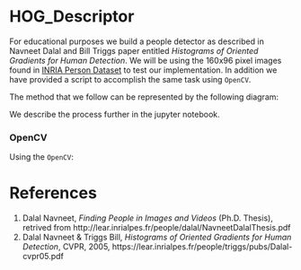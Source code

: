 # HOG_Descriptor
For educational purposes we build a people detector as described in Navneet Dalal and Bill Triggs paper entitled <em>Histograms of Oriented Gradients for Human Detection</em>. We will be using the 160x96 pixel images found in  <a href="http://pascal.inrialpes.fr/data/human/">INRIA Person Dataset</a> to test our implementation. In addition we have provided a script to accomplish the same task using `OpenCV`. 

The method that we follow can be represented by the following diagram:

We describe the process further in the jupyter notebook. 

### OpenCV
Using the `OpenCV`:

# References
<ol>
<li>Dalal Navneet, <em>Finding People in Images and Videos </em>(Ph.D. Thesis), retrived from http://lear.inrialpes.fr/people/dalal/NavneetDalalThesis.pdf</li>
<li>Dalal Navneet & Triggs Bill, <em>Histograms of Oriented Gradients for Human Detection</em>, CVPR, 2005, https://lear.inrialpes.fr/people/triggs/pubs/Dalal-cvpr05.pdf</li>
</ol>
